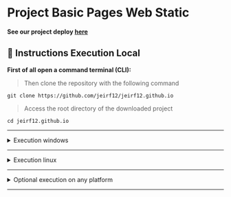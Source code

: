 # Project Basic Pages Web Static
**See our project deploy [here](https://jeirf12.github.io)**
## :wrench: Instructions Execution Local
**First of all open a command terminal (CLI):**
> Then clone the repository with the following command
```
git clone https://github.com/jeirf12/jeirf12.github.io
```
> Access the root directory of the downloaded project
```
cd jeirf12.github.io
```
---
<details>
  <summary>Execution windows</summary>

  > Execution following command in the terminal
  ```
  start index.html
  ```
</details>

---
<details>
  <summary>Execution linux</summary>

  > Execution following command in the terminal
  ```
  gio open index.html
  ```
</details>

---
<details>
  <summary>
    Optional execution on any platform
  </summary>

  For this, you additionally need to install the following program [live-server](https://www.npmjs.com/package/live-server).
  > After having installed the previous program, we can run the following command:
  ```
  live-server
  ```
</details>

---
